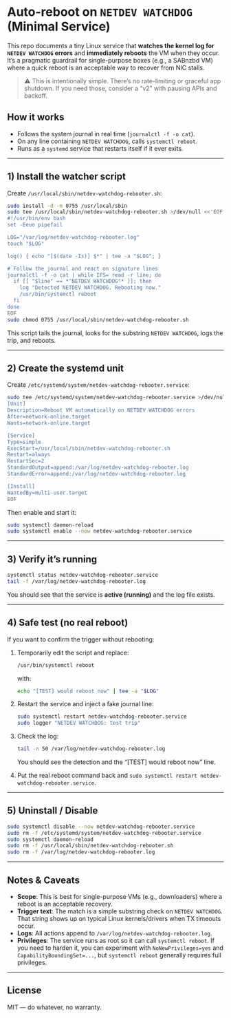 # Auto-reboot on `NETDEV WATCHDOG` (Minimal Service)

This repo documents a tiny Linux service that **watches the kernel log for `NETDEV WATCHDOG` errors** and **immediately reboots** the VM when they occur. It’s a pragmatic guardrail for single-purpose boxes (e.g., a SABnzbd VM) where a quick reboot is an acceptable way to recover from NIC stalls.

> ⚠️ This is intentionally simple. There’s no rate-limiting or graceful app shutdown. If you need those, consider a “v2” with pausing APIs and backoff.

## How it works

- Follows the system journal in real time (`journalctl -f -o cat`).
- On any line containing `NETDEV WATCHDOG`, calls `systemctl reboot`.
- Runs as a `systemd` service that restarts itself if it ever exits.

---

## 1) Install the watcher script

Create `/usr/local/sbin/netdev-watchdog-rebooter.sh`:

```bash
sudo install -d -m 0755 /usr/local/sbin
sudo tee /usr/local/sbin/netdev-watchdog-rebooter.sh >/dev/null <<'EOF'
#!/usr/bin/env bash
set -Eeuo pipefail

LOG="/var/log/netdev-watchdog-rebooter.log"
touch "$LOG"

log() { echo "[$(date -Is)] $*" | tee -a "$LOG"; }

# Follow the journal and react on signature lines
journalctl -f -o cat | while IFS= read -r line; do
  if [[ "$line" == *"NETDEV WATCHDOG"* ]]; then
    log "Detected NETDEV WATCHDOG. Rebooting now."
    /usr/bin/systemctl reboot
  fi
done
EOF
sudo chmod 0755 /usr/local/sbin/netdev-watchdog-rebooter.sh
```

This script tails the journal, looks for the substring `NETDEV WATCHDOG`, logs the trip, and reboots.

---

## 2) Create the systemd unit

Create `/etc/systemd/system/netdev-watchdog-rebooter.service`:

```bash
sudo tee /etc/systemd/system/netdev-watchdog-rebooter.service >/dev/null <<'EOF'
[Unit]
Description=Reboot VM automatically on NETDEV WATCHDOG errors
After=network-online.target
Wants=network-online.target

[Service]
Type=simple
ExecStart=/usr/local/sbin/netdev-watchdog-rebooter.sh
Restart=always
RestartSec=2
StandardOutput=append:/var/log/netdev-watchdog-rebooter.log
StandardError=append:/var/log/netdev-watchdog-rebooter.log

[Install]
WantedBy=multi-user.target
EOF
```

Then enable and start it:

```bash
sudo systemctl daemon-reload
sudo systemctl enable --now netdev-watchdog-rebooter.service
```

---

## 3) Verify it’s running

```bash
systemctl status netdev-watchdog-rebooter.service
tail -f /var/log/netdev-watchdog-rebooter.log
```

You should see that the service is **active (running)** and the log file exists.

---

## 4) Safe test (no real reboot)

If you want to confirm the trigger without rebooting:

1. Temporarily edit the script and replace:
   ```bash
   /usr/bin/systemctl reboot
   ```
   with:
   ```bash
   echo "[TEST] would reboot now" | tee -a "$LOG"
   ```

2. Restart the service and inject a fake journal line:
   ```bash
   sudo systemctl restart netdev-watchdog-rebooter.service
   sudo logger "NETDEV WATCHDOG: test trip"
   ```

3. Check the log:
   ```bash
   tail -n 50 /var/log/netdev-watchdog-rebooter.log
   ```
   You should see the detection and the “[TEST] would reboot now” line.

4. Put the real reboot command back and `sudo systemctl restart netdev-watchdog-rebooter.service`.

---

## 5) Uninstall / Disable

```bash
sudo systemctl disable --now netdev-watchdog-rebooter.service
sudo rm -f /etc/systemd/system/netdev-watchdog-rebooter.service
sudo systemctl daemon-reload
sudo rm -f /usr/local/sbin/netdev-watchdog-rebooter.sh
sudo rm -f /var/log/netdev-watchdog-rebooter.log
```

---

## Notes & Caveats

- **Scope**: This is best for single-purpose VMs (e.g., downloaders) where a reboot is an acceptable recovery.
- **Trigger text**: The match is a simple substring check on `NETDEV WATCHDOG`. That string shows up on typical Linux kernels/drivers when TX timeouts occur.
- **Logs**: All actions append to `/var/log/netdev-watchdog-rebooter.log`.
- **Privileges**: The service runs as root so it can call `systemctl reboot`. If you need to harden it, you can experiment with `NoNewPrivileges=yes` and `CapabilityBoundingSet=...`, but `systemctl reboot` generally requires full privileges.

---

## License

MIT — do whatever, no warranty.
